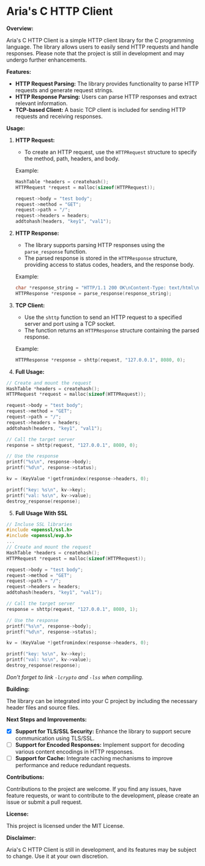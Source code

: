 # Aria's C HTTP Client

**Overview:**

Aria's C HTTP Client is a simple HTTP client library for the C programming language. The library allows users to easily send HTTP requests and handle responses. Please note that the project is still in development and may undergo further enhancements.

**Features:**

- **HTTP Request Parsing:** The library provides functionality to parse HTTP requests and generate request strings.
- **HTTP Response Parsing:** Users can parse HTTP responses and extract relevant information.
- **TCP-based Client:** A basic TCP client is included for sending HTTP requests and receiving responses.

**Usage:**

1. **HTTP Request:**
    - To create an HTTP request, use the `HTTPRequest` structure to specify the method, path, headers, and body.

    Example:
    ```c
    HashTable *headers = createhash();
    HTTPRequest *request = malloc(sizeof(HTTPRequest));

    request->body = "test body";
    request->method = "GET";
    request->path = "/";
    request->headers = headers;
    addtohash(headers, "key1", "val1");

    ```

2. **HTTP Response:**
    - The library supports parsing HTTP responses using the `parse_response` function.
    - The parsed response is stored in the `HTTPResponse` structure, providing access to status codes, headers, and the response body.

    Example:
    ```c
    char *response_string = "HTTP/1.1 200 OK\nContent-Type: text/html\n\n<html><body>Hello, World!</body></html>";
    HTTPResponse *response = parse_response(response_string);
    ```

3. **TCP Client:**
    - Use the `shttp` function to send an HTTP request to a specified server and port using a TCP socket.
    - The function returns an `HTTPResponse` structure containing the parsed response.

    Example:
    ```c
    HTTPResponse *response = shttp(request, "127.0.0.1", 8080, 0);
    ```

4. **Full Usage:**

```c
// Create and mount the request
HashTable *headers = createhash();
HTTPRequest *request = malloc(sizeof(HTTPRequest));

request->body = "test body";
request->method = "GET";
request->path = "/";
request->headers = headers;
addtohash(headers, "key1", "val1");

// Call the target server
response = shttp(request, "127.0.0.1", 8080, 0);

// Use the response
printf("%s\n", response->body);
printf("%d\n", response->status);

kv = (KeyValue *)getfromindex(response->headers, 0);

printf("key: %s\n", kv->key);
printf("val: %s\n", kv->value);
destroy_response(response);
```

5. **Full Usage With SSL**

```c
// Incluse SSL libraries
#include <openssl/ssl.h>
#include <openssl/evp.h>
...
// Create and mount the request
HashTable *headers = createhash();
HTTPRequest *request = malloc(sizeof(HTTPRequest));

request->body = "test body";
request->method = "GET";
request->path = "/";
request->headers = headers;
addtohash(headers, "key1", "val1");

// Call the target server
response = shttp(request, "127.0.0.1", 8080, 1);

// Use the response
printf("%s\n", response->body);
printf("%d\n", response->status);

kv = (KeyValue *)getfromindex(response->headers, 0);

printf("key: %s\n", kv->key);
printf("val: %s\n", kv->value);
destroy_response(response);
```

*Don't forget to link `-lcrypto` and `-lss` when compiling.*

**Building:**

The library can be integrated into your C project by including the necessary header files and source files.

**Next Steps and Improvements:**

- [x] **Support for TLS/SSL Security:** Enhance the library to support secure communication using TLS/SSL.
- [ ] **Support for Encoded Responses:** Implement support for decoding various content encodings in HTTP responses.
- [ ] **Support for Cache:** Integrate caching mechanisms to improve performance and reduce redundant requests.

**Contributions:**

Contributions to the project are welcome. If you find any issues, have feature requests, or want to contribute to the development, please create an issue or submit a pull request.

**License:**

This project is licensed under the MIT License.

**Disclaimer:**

Aria's C HTTP Client is still in development, and its features may be subject to change. Use it at your own discretion.
